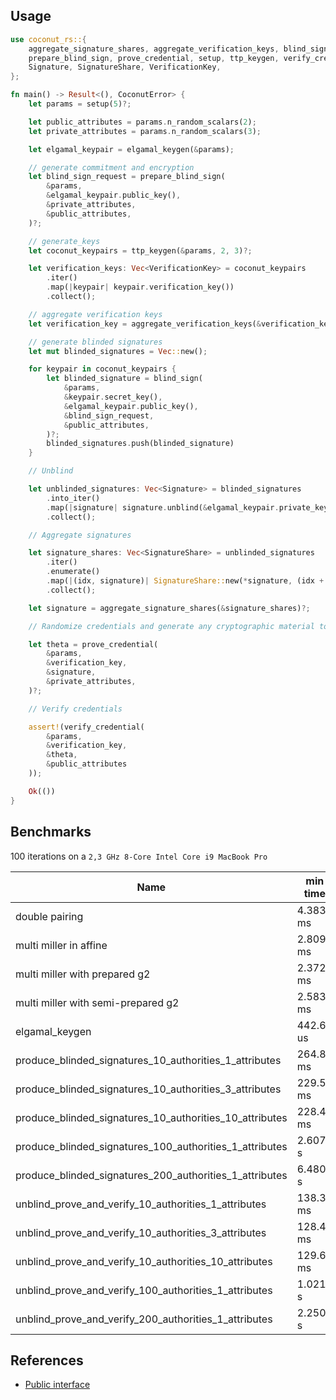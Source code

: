## Usage

```rust
use coconut_rs::{
    aggregate_signature_shares, aggregate_verification_keys, blind_sign, elgamal_keygen,
    prepare_blind_sign, prove_credential, setup, ttp_keygen, verify_credential, CoconutError,
    Signature, SignatureShare, VerificationKey,
};

fn main() -> Result<(), CoconutError> {
    let params = setup(5)?;

    let public_attributes = params.n_random_scalars(2);
    let private_attributes = params.n_random_scalars(3);

    let elgamal_keypair = elgamal_keygen(&params);

    // generate commitment and encryption
    let blind_sign_request = prepare_blind_sign(
        &params,
        &elgamal_keypair.public_key(),
        &private_attributes,
        &public_attributes,
    )?;

    // generate_keys
    let coconut_keypairs = ttp_keygen(&params, 2, 3)?;

    let verification_keys: Vec<VerificationKey> = coconut_keypairs
        .iter()
        .map(|keypair| keypair.verification_key())
        .collect();

    // aggregate verification keys
    let verification_key = aggregate_verification_keys(&verification_keys, Some(&[1,2,3]))?;

    // generate blinded signatures
    let mut blinded_signatures = Vec::new();

    for keypair in coconut_keypairs {
        let blinded_signature = blind_sign(
            &params,
            &keypair.secret_key(),
            &elgamal_keypair.public_key(),
            &blind_sign_request,
            &public_attributes,
        )?;
        blinded_signatures.push(blinded_signature)
    }

    // Unblind

    let unblinded_signatures: Vec<Signature> = blinded_signatures
        .into_iter()
        .map(|signature| signature.unblind(&elgamal_keypair.private_key()))
        .collect();

    // Aggregate signatures

    let signature_shares: Vec<SignatureShare> = unblinded_signatures
        .iter()
        .enumerate()
        .map(|(idx, signature)| SignatureShare::new(*signature, (idx + 1) as u64))
        .collect();

    let signature = aggregate_signature_shares(&signature_shares)?;

    // Randomize credentials and generate any cryptographic material to verify them

    let theta = prove_credential(
        &params,
        &verification_key,
        &signature,
        &private_attributes,
    )?;

    // Verify credentials

    assert!(verify_credential(
        &params,
        &verification_key,
        &theta,
        &public_attributes
    ));

    Ok(())
}
```

## Benchmarks

100 iterations on a `2,3 GHz 8-Core Intel Core i9 MacBook Pro`

| Name                                                    | min time  | mean time | max time  |
| ------------------------------------------------------- | --------- | --------- | --------- |
| double pairing                                          | 4.3830 ms | 4.4139 ms | 4.4463 ms |
| multi miller in affine                                  | 2.8097 ms | 2.8164 ms | 2.8235 ms |
| multi miller with prepared g2                           | 2.3726 ms | 2.3762 ms | 2.3800 ms |
| multi miller with semi-prepared g2                      | 2.5839 ms | 2.5913 ms | 2.6007 ms |
| elgamal_keygen                                          | 442.61 us | 446.98 us | 452.76 us |
| produce_blinded_signatures_10_authorities_1_attributes  | 264.89 ms | 265.54 ms | 266.27 ms |
| produce_blinded_signatures_10_authorities_3_attributes  | 229.57 ms | 231.00 ms | 232.50 ms |
| produce_blinded_signatures_10_authorities_10_attributes | 228.46 ms | 229.67 ms | 230.91 ms |
| produce_blinded_signatures_100_authorities_1_attributes | 2.6077 s  | 2.6182 s  | 2.6290 s  |
| produce_blinded_signatures_200_authorities_1_attributes | 6.4803 s  | 6.5419 s  | 6.6024 s  |
| unblind_prove_and_verify_10_authorities_1_attributes    | 138.32 ms | 140.18 ms | 142.06 ms |
| unblind_prove_and_verify_10_authorities_3_attributes    | 128.43 ms | 128.95 ms | 129.53 ms |
| unblind_prove_and_verify_10_authorities_10_attributes   | 129.69 ms | 130.46 ms | 131.37 ms |
| unblind_prove_and_verify_100_authorities_1_attributes   | 1.0216 s  | 1.0237 s  | 1.0261 s  |
| unblind_prove_and_verify_200_authorities_1_attributes   | 2.2503 s  | 2.2621 s  | 2.2740 s  |


## References

+ [Public interface](https://github.com/asonnino/coconut/blob/master/coconut/scheme.py)